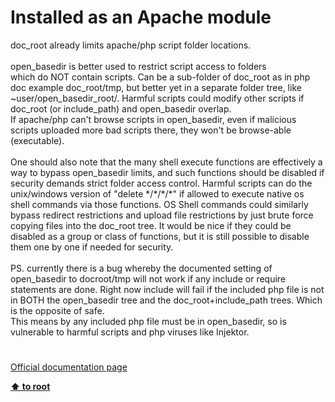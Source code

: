 # Installed as an Apache module




<div class="phpcode"><span class="html">
doc_root already limits apache/php script folder locations.<br><br>open_basedir is better used to restrict script access to folders<br>which do NOT contain scripts. Can be a sub-folder of doc_root as in php doc example doc_root/tmp, but better yet in a separate folder tree, like ~user/open_basedir_root/. Harmful scripts could modify other scripts if doc_root (or include_path) and open_basedir overlap.<br>If apache/php can&apos;t browse scripts in open_basedir, even if malicious scripts uploaded more bad scripts there, they won&apos;t be browse-able (executable). <br><br>One should also note that the many shell execute functions are effectively a way to bypass open_basedir limits, and such functions should be disabled if security demands strict folder access control. Harmful scripts can do the unix/windows version of &quot;delete */*/*/*&quot; if allowed to execute native os shell commands via those functions. OS Shell commands could similarly bypass redirect restrictions and upload file restrictions by just brute force copying files into the doc_root tree. It would be nice if they could be disabled as a group or class of functions, but it is still possible to disable them one by one if needed for security.<br><br>PS. currently there is a bug whereby the documented setting of open_basedir to docroot/tmp will not work if any include or require statements are done. Right now include will fail if the included php file is not in BOTH the open_basedir tree and the doc_root+include_path trees. Which is the opposite of safe.<br>This means by any included php file must be in open_basedir, so is vulnerable to harmful scripts and php viruses like Injektor.</span>
</div>
  

#

[Official documentation page](https://www.php.net/manual/en/security.apache.php)

**[⬆ to root](/)**